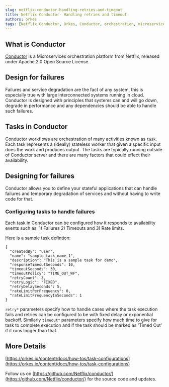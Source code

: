 ```yaml
---
slug: netflix-conductor-handling-retries-and-timeout 
title: Netflix Conductor- Handling retries and timeout
authors: orkes 
tags: [Netflix Conductor, Orkes, Conductor, orchestration, microservices, 2022]
---
```


## What is Conductor
[Conductor](https://github.com/Netflix/conductor) is a Microservices orchestration platform from Netflix, released under Apache 2.0 Open Source License.

## Design for failures
Failures and service degradation are the fact of any system, this is especially true with large interconnected systems running in cloud.  Conductor is designed with principles that systems can and will go down, degrade in performance and any dependencies should be able to handle such failures.

## Tasks in Conductor
Conductor workflows are orchestration of many activities known as `task`.  Each task represents a (ideally) stateless worker that given a specific input does the work and produces output.  The tasks are typically running outside of Conductor server and there are many factors that could effect their availability.

## Designing for failures
Conductor allows you to define your stateful applications that can handle failures and temporary degradation of services and without having to write code for that. 

### Configuring tasks to handle failures
Each task in Conductor can be configured how it responds to availability events such as: 1) Failures 2) Timeouts and 3) Rate limits.


Here is a sample task defintion:

```
{
  "createdBy": "user",
  "name": "sample_task_name_1",
  "description": "This is a sample task for demo",
  "responseTimeoutSeconds": 10,
  "timeoutSeconds": 30,
  "timeoutPolicy": "TIME_OUT_WF",
  "retryCount": 3,
  "retryLogic": "FIXED",
  "retryDelaySeconds": 5,
  "rateLimitPerFrequency": 0,
  "rateLimitFrequencyInSeconds": 1
}
```


```retry*``` parameters specify how to handle cases where the task execution fails and retries can be configured to be with fixed delay or exponential backoff.  Similarly ```timeout*``` parameters specify how much time to give for task to complete execution and if the task should be marked as 'Timed Out' if it runs longer than that.

## More Details
[https://orkes.io/content/docs/how-tos/task-configurations](https://orkes.io/content/docs/how-tos/task-configurations)

Follow us on [https://github.com/Netflix/conductor/](https://github.com/Netflix/conductor/)
for the source code and updates.